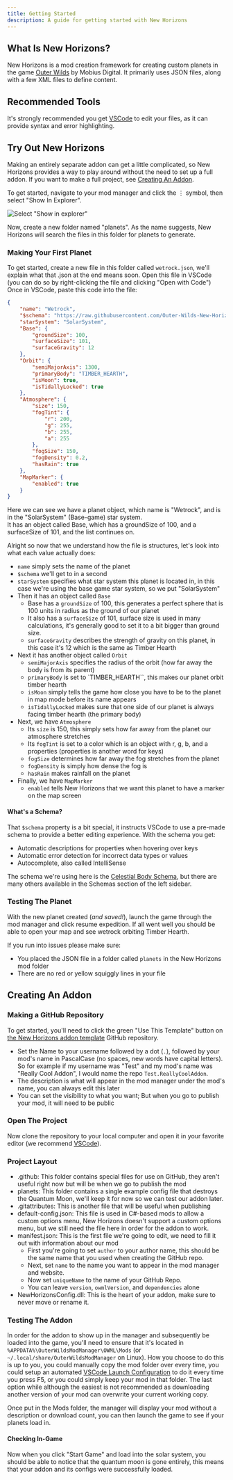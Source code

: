```yaml
---
title: Getting Started
description: A guide for getting started with New Horizons
---
```


## What Is New Horizons?

New Horizons is a mod creation framework for creating custom planets in the game [Outer Wilds](https://www.mobiusdigitalgames.com/outer-wilds.html) by Mobius Digital. It primarily uses JSON files, along with a few XML files to define content.

## Recommended Tools

It's strongly recommended you get [VSCode](https://code.visualstudio.com/) to edit your files, as it can provide syntax and error highlighting.

## Try Out New Horizons

Making an entirely separate addon can get a little complicated, so New Horizons provides a way to play around without the need to set up a full addon. If you want to make a full project, see [Creating An Addon](#creating-an-addon).

To get started, navigate to your mod manager and click the ⋮ symbol, then select "Show In Explorer".

![Select "Show in explorer"](@/assets/docs-images/getting_started/mod_manager_show_in_explorer.webp)

Now, create a new folder named "planets". As the name suggests, New Horizons will search the files in this folder for planets to generate.

### Making Your First Planet

To get started, create a new file in this folder called `wetrock.json`, we'll explain what that .json at the end means soon.
Open this file in VSCode (you can do so by right-clicking the file and clicking "Open with Code")
Once in VSCode, paste this code into the file:

```json title="wetrock.json"
{
    "name": "Wetrock",
    "$schema": "https://raw.githubusercontent.com/Outer-Wilds-New-Horizons/new-horizons/main/NewHorizons/Schemas/body_schema.json",
    "starSystem": "SolarSystem",
    "Base": {
        "groundSize": 100,
        "surfaceSize": 101,
        "surfaceGravity": 12
    },
    "Orbit": {
        "semiMajorAxis": 1300,
        "primaryBody": "TIMBER_HEARTH",
        "isMoon": true,
        "isTidallyLocked": true
    },
    "Atmosphere": {
        "size": 150,
        "fogTint": {
            "r": 200,
            "g": 255,
            "b": 255,
            "a": 255
        },
        "fogSize": 150,
        "fogDensity": 0.2,
        "hasRain": true
    },
    "MapMarker": {
        "enabled": true
    }
}
```

Here we can see we have a planet object, which name is "Wetrock", and is in the "SolarSystem" (Base-game) star system.  
It has an object called Base, which has a groundSize of 100, and a surfaceSize of 101, and the list continues on.

Alright so now that we understand how the file is structures, let's look into what each value actually does:

- `name` simply sets the name of the planet
- `$schema` we'll get to in a second
- `starSystem` specifies what star system this planet is located in, in this case we're using the base game star system, so we put "SolarSystem"
- Then it has an object called `Base`
    - Base has a `groundSize` of 100, this generates a perfect sphere that is 100 units in radius as the ground of our planet
    - It also has a `surfaceSize` of 101, surface size is used in many calculations, it's generally good to set it to a bit bigger than ground size.
    - `surfaceGravity` describes the strength of gravity on this planet, in this case it's 12 which is the same as Timber Hearth
- Next it has another object called `Orbit`
    - `semiMajorAxis` specifies the radius of the orbit (how far away the body is from its parent)
    - `primaryBody` is set to `TIMBER_HEARTH``, this makes our planet orbit timber hearth
    - `isMoon` simply tells the game how close you have to be to the planet in map mode before its name appears
    - `isTidallyLocked` makes sure that one side of our planet is always facing timber hearth (the primary body)
- Next, we have `Atmosphere`
    - Its `size` is 150, this simply sets how far away from the planet our atmosphere stretches
    - Its `fogTint` is set to a color which is an object with r, g, b, and a properties (properties is another word for keys)
    - `fogSize` determines how far away the fog stretches from the planet
    - `fogDensity` is simply how dense the fog is
    - `hasRain` makes rainfall on the planet
- Finally, we have `MapMarker`
    - `enabled` tells New Horizons that we want this planet to have a marker on the map screen

#### What's a Schema?

That `$schema` property is a bit special, it instructs VSCode to use a pre-made schema to provide a better editing experience.
With the schema you get:

- Automatic descriptions for properties when hovering over keys
- Automatic error detection for incorrect data types or values
- Autocomplete, also called IntelliSense

The schema we're using here is the [Celestial Body Schema](/schemas/body-schema), but there are many others available in the Schemas section of the left sidebar.

### Testing The Planet

With the new planet created (_and saved!_), launch the game through the mod manager and click resume expedition. If all went well you should be able to open your map and see wetrock orbiting Timber Hearth.

If you run into issues please make sure:

- You placed the JSON file in a folder called `planets` in the New Horizons mod folder
- There are no red or yellow squiggly lines in your file

## Creating An Addon

### Making a GitHub Repository

To get started, you'll need to click the green "Use This Template" button on [the New Horizons addon template](https://github.com/xen-42/ow-new-horizons-config-template) GitHub repository.

- Set the Name to your username followed by a dot (`.`), followed by your mod's name in PascalCase (no spaces, new words have capital letters). So for example if my username was "Test" and my mod's name was "Really Cool Addon", I would name the repo `Test.ReallyCoolAddon`.
- The description is what will appear in the mod manager under the mod's name, you can always edit this later
- You can set the visibility to what you want; But when you go to publish your mod, it will need to be public

### Open The Project

Now clone the repository to your local computer and open it in your favorite editor (we recommend [VSCode](https://code.visualstudio.com/)).

### Project Layout

- .github: This folder contains special files for use on GitHub, they aren't useful right now but will be when we go to publish the mod
- planets: This folder contains a single example config file that destroys the Quantum Moon, we'll keep it for now so we can test our addon later.
- .gitattributes: This is another file that will be useful when publishing
- default-config.json: This file is used in C#-based mods to allow a custom options menu, New Horizons doesn't support a custom options menu, but we still need the file here in order for the addon to work.
- manifest.json: This is the first file we're going to edit, we need to fill it out with information about our mod
    - First you're going to set `author` to your author name, this should be the same name that you used when creating the GitHub repo.
    - Next, set `name` to the name you want to appear in the mod manager and website.
    - Now set `uniqueName` to the name of your GitHub Repo.
    - You can leave `version`, `owmlVersion`, and `dependencies` alone
- NewHorizonsConfig.dll: This is the heart of your addon, make sure to never move or rename it.

### Testing The Addon

In order for the addon to show up in the manager and subsequently be loaded into the game, you'll need to ensure that it's located in `%APPDATA%\OuterWildsModManager\OWML\Mods` (or `~/.local/share/OuterWildsModManager` on Linux). How you choose to do this is up to you, you could manually copy the mod folder over every time, you could setup an automated [VSCode Launch Configuration](https://code.visualstudio.com/Docs/editor/debugging#_launch-configurations) to do it every time you press F5, or you could simply keep your mod in that folder. The last option while although the easiest is not recommended as downloading another version of your mod can overwrite your current working copy.

Once put in the Mods folder, the manager will display your mod without a description or download count, you can then launch the game to see if your planets load in.

#### Checking In-Game

Now when you click "Start Game" and load into the solar system, you should be able to notice that the quantum moon is gone entirely, this means that your addon and its configs were successfully loaded.
